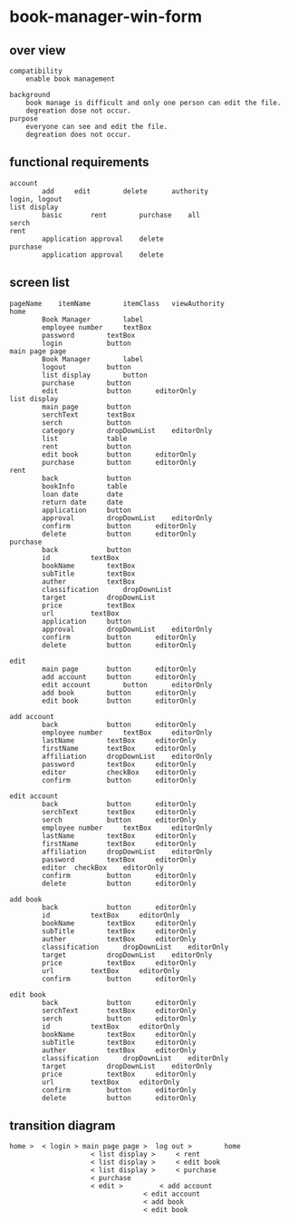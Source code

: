 # book-manager-win-form

## over view						
	compatibility							
		enable book management						
								
	background							
		book manage is difficult and only one person can edit the file.	
		degreation dose not occur.				
	purpose			
		everyone can see and edit the file.
		degreation does not occur.
								
## functional requirements
	account
			add		edit		delete		authority
	login, logout
	list display
			basic		rent		purchase	all
	serch
	rent
			application	approval	delete
	purchase
			application	approval	delete

## screen list
	pageName	itemName		itemClass	viewAuthority
	home
			Book Manager		label
			employee number		textBox
			password		textBox
			login			button
	main page page
			Book Manager		label
			logout			button
			list display		button
			purchase		button
			edit			button		editorOnly
	list display							
			main page		button				
			serchText		textBox				
			serch			button				
			category		dropDownList	editorOnly		
			list			table				
			rent			button				
			edit book		button		editorOnly		
			purchase		button		editorOnly		
	rent							
			back			button				
			bookInfo		table				
			loan date		date				
			return date		date				
			application		button				
			approval		dropDownList	editorOnly		
			confirm			button		editorOnly		
			delete			button		editorOnly		
	purchase							
			back			button				
			id			textBox				
			bookName		textBox				
			subTitle		textBox				
			auther			textBox				
			classification		dropDownList				
			target			dropDownList				
			price			textBox				
			url			textBox				
			application		button				
			approval		dropDownList	editorOnly		
			confirm			button		editorOnly		
			delete			button		editorOnly		
								
	edit							
			main page		button		editorOnly		
			add account		button		editorOnly		
			edit account		button		editorOnly		
			add book		button		editorOnly		
			edit book		button		editorOnly		
								
	add account							
			back			button		editorOnly		
			employee number		textBox		editorOnly		
			lastName		textBox		editorOnly		
			firstName		textBox		editorOnly		
			affiliation		dropDownList	editorOnly		
			password		textBox		editorOnly		
			editor			checkBox	editorOnly		
			confirm			button		editorOnly		
								
	edit account							
			back			button		editorOnly		
			serchText		textBox		editorOnly		
			serch			button		editorOnly		
			employee number		textBox		editorOnly		
			lastName		textBox		editorOnly		
			firstName		textBox		editorOnly		
			affiliation		dropDownList	editorOnly		
			password		textBox		editorOnly		
			editor	checkBox	editorOnly		
			confirm			button		editorOnly		
			delete			button		editorOnly		
								
	add book							
			back			button		editorOnly		
			id			textBox		editorOnly		
			bookName		textBox		editorOnly		
			subTitle		textBox		editorOnly		
			auther			textBox		editorOnly		
			classification		dropDownList	editorOnly		
			target			dropDownList	editorOnly		
			price			textBox		editorOnly		
			url			textBox		editorOnly		
			confirm			button		editorOnly		
								
	edit book							
			back			button		editorOnly		
			serchText		textBox		editorOnly		
			serch			button		editorOnly		
			id			textBox		editorOnly		
			bookName		textBox		editorOnly		
			subTitle		textBox		editorOnly		
			auther			textBox		editorOnly		
			classification		dropDownList	editorOnly		
			target			dropDownList	editorOnly		
			price			textBox		editorOnly		
			url			textBox		editorOnly		
			confirm			button		editorOnly		
			delete			button		editorOnly		
								
## transition diagram								
	home >	< login > main page page >	log out >		 home
						< list display >	 < rent
						< list display >	 < edit book
						< list display >	 < purchase
						< purchase		
						< edit >		 < add account
									 < edit account
									 < add book
									 < edit book